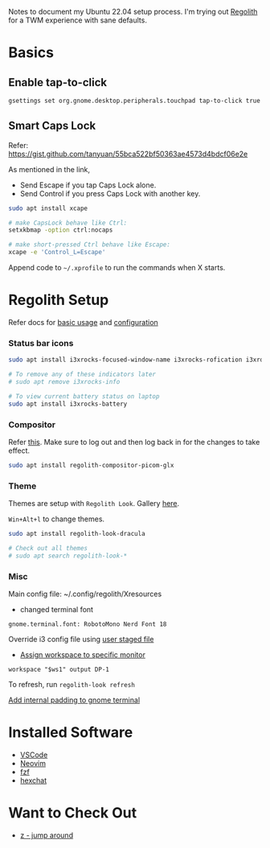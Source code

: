 Notes to document my Ubuntu 22.04 setup process. I'm trying out [Regolith](https://regolith-desktop.com) for a TWM experience with sane defaults.

# Basics

## Enable tap-to-click
```bash
gsettings set org.gnome.desktop.peripherals.touchpad tap-to-click true
```

## Smart Caps Lock
Refer: https://gist.github.com/tanyuan/55bca522bf50363ae4573d4bdcf06e2e

As mentioned in the link, 
- Send Escape if you tap Caps Lock alone.
- Send Control if you press Caps Lock with another key.

```bash
sudo apt install xcape

# make CapsLock behave like Ctrl:
setxkbmap -option ctrl:nocaps

# make short-pressed Ctrl behave like Escape:
xcape -e 'Control_L=Escape'
```

Append code to `~/.xprofile` to run the commands when X starts.

# Regolith Setup
Refer docs for [basic usage](https://regolith-desktop.com/docs/using-regolith/basics/) and [configuration](https://regolith-desktop.com/docs/using-regolith/configuration/)

### Status bar icons 
```bash
sudo apt install i3xrocks-focused-window-name i3xrocks-rofication i3xrocks-info i3xrocks-app-launcher i3xrocks-memory

# To remove any of these indicators later
# sudo apt remove i3xrocks-info

# To view current battery status on laptop
sudo apt install i3xrocks-battery
```

### Compositor
Refer [this](https://regolith-desktop.com/docs/howtos/customize-compositor/). Make sure to log out and then log back in for the changes to take effect.
```bash
sudo apt install regolith-compositor-picom-glx
```

### Theme
Themes are setup with `Regolith Look`. Gallery [here](https://regolith-linux.org/docs/reference/looks/).

`Win+Alt+l` to change themes.

```bash
sudo apt install regolith-look-dracula

# Check out all themes
# sudo apt search regolith-look-*
```

### Misc
Main config file: ~/.config/regolith/Xresources
- changed terminal font
```
gnome.terminal.font: RobotoMono Nerd Font 18
```

Override i3 config file using [user staged file](https://regolith-linux.org/docs/howtos/stage-configs/)
- [Assign workspace to specific monitor](https://regolith-linux.org/docs/howtos/workspace-on-output/)
```
workspace "$ws1" output DP-1
```

To refresh, run `regolith-look refresh`

[Add internal padding to gnome terminal](https://trendoceans.com/increase-padding-in-gnome-terminal/)

# Installed Software
- [VSCode](https://code.visualstudio.com/docs/setup/linux#_debian-and-ubuntu-based-distributions)
- [Neovim](https://github.com/neovim/neovim/wiki/Installing-Neovim)
- [fzf](https://github.com/junegunn/fzf)
- [hexchat](https://flathub.org/apps/details/io.github.Hexchat)

# Want to Check Out
- [z - jump around](https://github.com/rupa/z)
